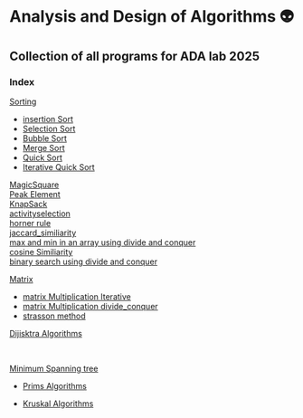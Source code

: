 # Analysis and Design of Algorithms 👽
## Collection of all programs for ADA lab 2025

### Index
[Sorting](./sorting/README.md)
<br/>
- [insertion Sort](./sorting/insertionsort.cpp)
- [Selection Sort](./sorting/selectionsort.cpp)
- [Bubble Sort](./sorting/bubblesort.cpp)
- [Merge Sort](./sorting/mergesort.cpp)
- [Quick Sort](./sorting/quicksort.cpp)
- [Iterative Quick Sort](./sorting/iterative_quicksort.cpp)


[MagicSquare](./magicsquare/README.md)
<br/>
[Peak Element](./peak/README.md)
<br/>
[KnapSack](./knapsack/README.md)
<br/>
[activityselection](./greedy/activity_selection.cpp)
<br/>
[horner rule](./horner_rule/README.md)
<br/>
[jaccard_similiarity](./jaccard_similarity/README.md)
<br/>
[max and min in an array using divide and conquer](./divide_conquer/max_min.cpp)
<br/>
[cosine Similiarity](./cosine_similiarity/README.md)
<br/>
[binary search using divide and conquer](./divide_conquer/binary_search.cpp)
<br/>

[Matrix](./matrix/README.md)
  - [matrix Multiplication Iterative](./matrix/matrix_multiplication_brute_force.cpp)
  - [matrix Multiplication divide_conquer ](./matrix/matrix_multiplication.cpp)
  - [strasson method ](./matrix/strassen.cpp)


[Dijisktra Algorithms](./dijikstra/README.md)

<br/>

[Minimum Spanning tree](./minimum_spanning_tree/README.md)

  - [Prims Algorithms](./minimum_spanning_tree/prims.cpp)

  - [Kruskal Algorithms](./minimum_spanning_tree/kruskal.cpp)







